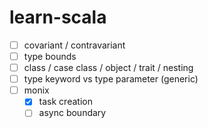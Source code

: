 # learn-scala
- [ ] covariant / contravariant
- [ ] type bounds
- [ ] class / case class / object / trait / nesting
- [ ] type keyword vs type parameter (generic)
- [ ] monix
  - [x] task creation
  - [ ] async boundary